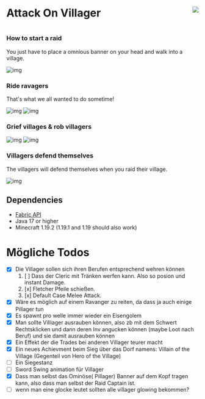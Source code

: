 # <img align="right" src="https://cdn-raw.modrinth.com//data/EurYzI8I/83db45d14335cbb061bd1d14782d692cbe180d51.png">
# Attack On Villager

#
### How to start a raid

You just have to place a omnious banner on your head and walk into a village.

![img](https://i.imgur.com/V7RQfYe.png)

### Ride ravagers

That's what we all wanted to do sometime!

![img](https://i.imgur.com/iALbVFu.png) 
![img](https://i.imgur.com/KOoMCBX.png)

### Grief villages & rob villagers

![img](https://i.imgur.com/u7jaWEB.png)
![img](https://i.imgur.com/glV2j9d.png)

### Villagers defend themselves

The villagers will defend themselves when you raid their village.

![img](https://i.imgur.com/slVm6cg.png)

## Dependencies

* [Fabric API](https://modrinth.com/mod/fabric-api)
* Java 17 or higher
* Minecraft 1.19.2 (1.19.1 and 1.19 should also work)

# Mögliche Todos

- [x] Die Villager sollen sich ihren Berufen entsprechend wehren können 
  1. [ ]  Dass der Cleric mit Tränken werfen kann. Also so posion und instant Damage. 
  2. [x]  Fletcher Pfeile schießen. 
  3. [x]  Default Case Melee Attack. 
- [x] Wäre es möglich auf einem Ravanger zu reiten, da dass ja auch einige Pillager tun
- [x] Es spawnt pro welle immer wieder ein Eisengolem
- [x] Man sollte Villiager ausrauben können, also zb mit dem Schwert Rechtsklicken und dann deren Inv angucken können (maybe Loot nach Beruf) und sie damit ausrauben können
- [x] Ein Effekt der die Trades bei anderen Villager teurer macht 
- [x] Ein neues Achievment beim Sieg über das Dorf namens: Villain of the Village (Gegenteil von Hero of the Village) 
- [ ] Ein Siegestanz 
- [ ] Sword Swing animation für Villager
- [x] Dass man selbst das Ominöse( Pillager) Banner auf dem Kopf tragen kann, also dass man selbst der Raid Captain ist.
- [ ] wenn man eine glocke leutet sollten alle villager glowing bekommen?